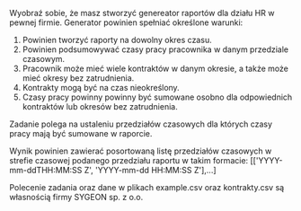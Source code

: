 Wyobraź sobie, że masz stworzyć genereator raportów dla działu HR w pewnej firmie. Generator powinien spełniać określone warunki:

1.  Powinien tworzyć raporty na dowolny okres czasu.
2.  Powinien podsumowywać czasy pracy pracownika w danym przedziale czasowym.
3.  Pracownik może mieć wiele kontraktów w danym okresie, a także może mieć okresy bez zatrudnienia.
4.  Kontrakty mogą być na czas nieokreślony.
5.  Czasy pracy powinny powinny być sumowane osobno dla odpowiednich kontraktów lub okresów bez zatrudnienia.

Zadanie polega na ustaleniu przedziałów czasowych dla których czasy pracy mają być sumowane w raporcie.

Wynik powinien zawierać posortowaną listę przedziałów czasowych w strefie czasowej podanego przedziału raportu w takim formacie: [['YYYY-mm-ddTHH:MM:SS Z', 'YYYY-mm-dd HH:MM:SS Z'],...]

Polecenie zadania oraz dane w plikach example.csv oraz kontrakty.csv są własnością firmy SYGEON sp. z o.o.

